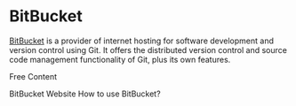 # BitBucket

[BitBucket](https://bitbucket.com) is a provider of internet hosting for software development and version control using Git. It offers the distributed version control and source code management functionality of Git, plus its own features.

<ResourceGroupTitle>Free Content</ResourceGroupTitle>

<BadgeLink badgeText='Visit' colorScheme="green" href='https://bitbucket.com/'>BitBucket Website</BadgeLink>
<BadgeLink badgeText='Read' href='https://bitbucket.org/product/guides'>How to use BitBucket?</BadgeLink>
